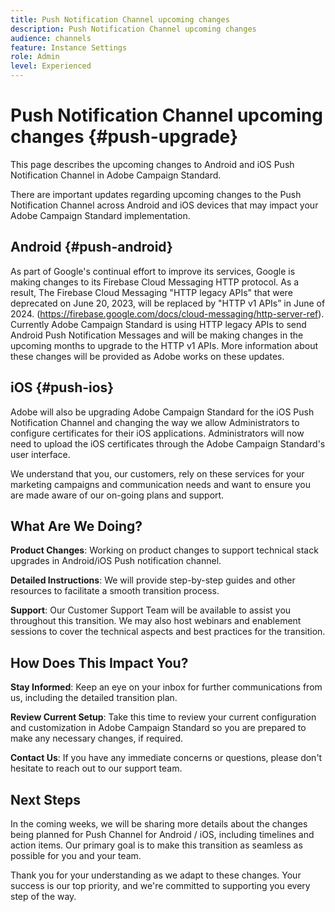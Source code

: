 ```yaml
---
title: Push Notification Channel upcoming changes
description: Push Notification Channel upcoming changes
audience: channels
feature: Instance Settings
role: Admin
level: Experienced
---
```

# Push Notification Channel upcoming changes {#push-upgrade}

This page describes the upcoming changes to Android and iOS Push Notification Channel in Adobe Campaign Standard.

There are important updates regarding upcoming changes to the Push Notification Channel across Android and iOS devices that may impact your Adobe Campaign Standard implementation. 

## Android {#push-android}

As part of Google's continual effort to improve its services, Google is making changes to its Firebase Cloud Messaging HTTP protocol. As a result, The Firebase Cloud Messaging "HTTP legacy APIs" that were deprecated on June 20, 2023, will be replaced by "HTTP v1 APIs” in June of 2024. (https://firebase.google.com/docs/cloud-messaging/http-server-ref). Currently Adobe Campaign Standard is using HTTP legacy APIs to send Android Push Notification Messages and will be making changes in the upcoming months to upgrade to the HTTP v1 APIs. More information about these changes will be provided as Adobe works on these updates.  

## iOS {#push-ios}

Adobe will also be upgrading Adobe Campaign Standard for the iOS Push Notification Channel and changing the way we allow Administrators to configure certificates for their iOS applications. Administrators will now need to upload the iOS certificates through the Adobe Campaign Standard's user interface.   

We understand that you, our customers, rely on these services for your marketing campaigns and communication needs and want to ensure you are made aware of our on-going plans and support.  

## What Are We Doing? 

**Product Changes**: Working on product changes to support technical stack upgrades in Android/iOS Push notification channel. 

**Detailed Instructions**: We will provide step-by-step guides and other resources to facilitate a smooth transition process. 

**Support**: Our Customer Support Team will be available to assist you throughout this transition. We may also host webinars and enablement sessions to cover the technical aspects and best practices for the transition. 

## How Does This Impact You? 

**Stay Informed**: Keep an eye on your inbox for further communications from us, including the detailed transition plan. 

**Review Current Setup**: Take this time to review your current configuration and customization in Adobe Campaign Standard so you are prepared to make any necessary changes, if required. 

**Contact Us**: If you have any immediate concerns or questions, please don't hesitate to reach out to our support team. 

## Next Steps 

In the coming weeks, we will be sharing more details about the changes being planned for Push Channel for Android / iOS, including timelines and action items. Our primary goal is to make this transition as seamless as possible for you and your team. 

Thank you for your understanding as we adapt to these changes. Your success is our top priority, and we're committed to supporting you every step of the way. 
